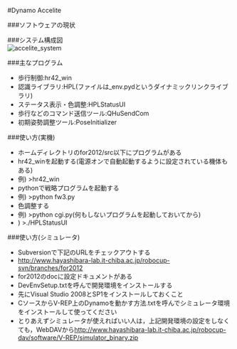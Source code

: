 #Dynamo Accelite  

###ソフトウェアの現状  

###システム構成図  
![accelite_system](https://f.cloud.github.com/assets/6184223/2158475/0ebfb442-9494-11e3-8b99-d6ec8693af07.png)
 

###主なプログラム  
    
* 歩行制御:hr42_win  
* 認識ライブラリ:HPL(ファイルは_env.pydというダイナミックリンクライブラリ)  
* ステータス表示・色調整:HPLStatusUI  
* 歩行などのコマンド送信ツール:QHuSendCom  
* 初期姿勢調整ツール:PoseInitializer  
  
###使い方(実機)  

* ホームディレクトリのfor2012/src以下にプログラムがある  
* hr42_winを起動する(電源オンで自動起動するように設定されている機体もある)  
 * 例) >hr42_win  
* pythonで戦略プログラムを起動する  
 * 例) >python fw3.py  
* 色調整する  
 * 例) >python cgi.py(何もしないプログラムを起動しておいてから)  
 *   ) >./HPLStatusUI  
    
###使い方(シミュレータ)  

* Subversionで下記のURLをチェックアウトする  
* http://www.hayashibara-lab.it-chiba.ac.jp/robocup-svn/branches/for2012  
* for2012のdocに設定ドキュメントがある  
 * DevEnvSetup.txtを呼んで開発環境をインストールする  
  * 先にVisual Studio 2008とSP1をインストールしておくこと  
 * CソースからV-REP上のDynamoを動かす方法.txtを呼んでシミュレータ環境をインストールして使ってください  
* とりあえずシミュレータが使えればいい人は，上記開発環境の設定をしなくても，WebDAVから<http://www.hayashibara-lab.it-chiba.ac.jp/robocup-dav/software/V-REP/simulator_binary.zip>  
  
